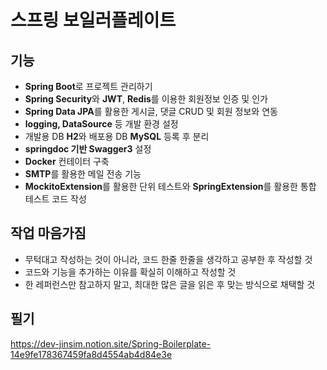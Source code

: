 # 스프링 보일러플레이트

## 기능
- **Spring Boot**로 프로젝트 관리하기
- **Spring Security**와 **JWT**, **Redis**를 이용한 회원정보 인증 및 인가
- **Spring Data JPA**를 활용한 게시글, 댓글 CRUD 및 회원 정보와 연동
- **logging, DataSource** 등 개발 환경 설정
- 개발용 DB **H2**와 배포용 DB **MySQL** 등록 후 분리 
- **springdoc 기반 Swagger3** 설정
- **Docker** 컨테이터 구축
- **SMTP**를 활용한 메일 전송 기능
- **MockitoExtension**를 활용한 단위 테스트와 **SpringExtension**를 활용한 통합 테스트 코드 작성

## 작업 마음가짐
- 무턱대고 작성하는 것이 아니라, 코드 한줄 한줄을 생각하고 공부한 후 작성할 것
- 코드와 기능을 추가하는 이유를 확실히 이해하고 작성할 것
- 한 레퍼런스만 참고하지 말고, 최대한 많은 글을 읽은 후 맞는 방식으로 채택할 것

## 필기
https://dev-jinsim.notion.site/Spring-Boilerplate-14e9fe178367459fa8d4554ab4d84e3e
